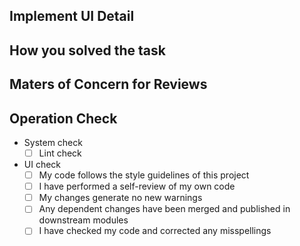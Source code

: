 <!--

Implement UI Template

PR title should include task_id[status]
e.g XXX task-111 [in progress]

-->

## Implement UI Detail


## How you solved the task
<!-- If you fix design or ui, upload a capture image or a video for easy confirmation. -->


## Maters of Concern for Reviews


## Operation Check

- System check
    - [ ] Lint check
- UI check
    - [ ] My code follows the style guidelines of this project
    - [ ] I have performed a self-review of my own code
    - [ ] My changes generate no new warnings
    - [ ] Any dependent changes have been merged and published in downstream modules
    - [ ] I have checked my code and corrected any misspellings
